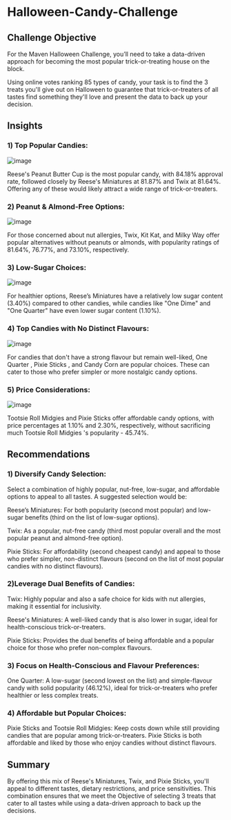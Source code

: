 # Halloween-Candy-Challenge

## Challenge Objective

For the Maven Halloween Challenge, you’ll need to take a data-driven approach for becoming the most popular trick-or-treating house on the block.

Using online votes ranking 85 types of candy, your task is to find the 3 treats you'll give out on Halloween to guarantee that trick-or-treaters of all tastes find something they'll love and present the data to back up your decision.

## Insights

### 1) Top Popular Candies:

![image](https://github.com/user-attachments/assets/ad59a3a8-81da-4066-b29b-1257d6ffba21)

Reese's Peanut Butter Cup is the most popular candy, with 84.18% approval rate, followed closely by Reese's Miniatures at 81.87% and Twix at 81.64%. Offering any of these would likely attract a wide range of trick-or-treaters.


### 2) Peanut & Almond-Free Options:

![image](https://github.com/user-attachments/assets/0a8c42e3-5b16-4a66-92d6-95e0298902ee)

For those concerned about nut allergies, Twix, Kit Kat, and Milky Way offer popular alternatives without peanuts or almonds, with popularity ratings of 81.64%, 76.77%, and 73.10%, respectively.

### 3) Low-Sugar Choices:

![image](https://github.com/user-attachments/assets/9e98afba-f744-4988-ac17-43b036449af0)

For healthier options, Reese’s Miniatures have a relatively low sugar content (3.40%) compared to other candies, while candies like "One Dime" and "One Quarter" have even lower sugar content (1.10%).
### 4) Top Candies with No Distinct Flavours:

![image](https://github.com/user-attachments/assets/a6fd4259-df52-43a7-954b-102e502966d9)

For candies that don't have a strong flavour but remain well-liked, One Quarter , Pixie Sticks , and Candy Corn are popular choices. These can cater to those who prefer simpler or more nostalgic candy options.

### 5) Price Considerations:

![image](https://github.com/user-attachments/assets/eae5ac85-2c57-4132-bca3-3970b1560445)

Tootsie Roll Midgies and Pixie Sticks offer affordable candy options, with price percentages at 1.10% and 2.30%, respectively, without sacrificing much Tootsie Roll Midgies 's popularity - 45.74%.

## Recommendations

### 1) Diversify Candy Selection:

Select a combination of highly popular, nut-free, low-sugar, and affordable options to appeal to all tastes. A suggested selection would be:

Reese’s Miniatures: For both popularity (second most popular) and low-sugar benefits (third on the list of low-sugar options).

Twix: As a popular, nut-free candy (third most popular overall and the most popular peanut and almond-free option).

Pixie Sticks: For affordability (second cheapest candy) and appeal to those who prefer simpler, non-distinct flavours (second on the list of most popular candies with no distinct flavours).

### 2)Leverage Dual Benefits of Candies:

Twix: Highly popular and also a safe choice for kids with nut allergies, making it essential for inclusivity.

Reese's Miniatures: A well-liked candy that is also lower in sugar, ideal for health-conscious trick-or-treaters.

Pixie Sticks: Provides the dual benefits of being affordable and a popular choice for those who prefer non-complex flavours.

### 3) Focus on Health-Conscious and Flavour Preferences:

One Quarter: A low-sugar (second lowest on the list) and simple-flavour candy with solid popularity (46.12%), ideal for trick-or-treaters who prefer healthier or less complex treats.

### 4) Affordable but Popular Choices:

Pixie Sticks and Tootsie Roll Midgies: Keep costs down while still providing candies that are popular among trick-or-treaters. Pixie Sticks is both affordable and liked by those who enjoy candies without distinct flavours.

## Summary

By offering this mix of Reese's Miniatures, Twix, and Pixie Sticks, you'll appeal to different tastes, dietary restrictions, and price sensitivities. This combination ensures that we meet the Objective of selecting 3 treats that cater to all tastes while using a data-driven approach to back up the decisions.
